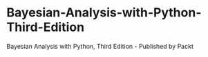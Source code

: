 # Bayesian-Analysis-with-Python-Third-Edition
Bayesian Analysis with Python, Third Edition - Published by Packt
